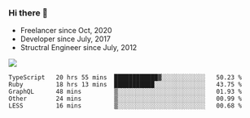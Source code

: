### Hi there 👋

- Freelancer since Oct, 2020
- Developer since July, 2017
- Structral Engineer since July, 2012

<img src="https://github-readme-stats.vercel.app/api?username=an-lee&show_icons=true&icon_color=0366d6&text_color=24292e&bg_color=ffffff&hide_title=true" />

<!--START_SECTION:waka-->
```text
TypeScript   20 hrs 55 mins  ████████████▓░░░░░░░░░░░░   50.23 % 
Ruby         18 hrs 13 mins  ███████████░░░░░░░░░░░░░░   43.75 % 
GraphQL      48 mins         ▒░░░░░░░░░░░░░░░░░░░░░░░░   01.93 % 
Other        24 mins         ▒░░░░░░░░░░░░░░░░░░░░░░░░   00.99 % 
LESS         16 mins         ▒░░░░░░░░░░░░░░░░░░░░░░░░   00.68 % 
```
<!--END_SECTION:waka-->
